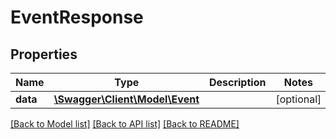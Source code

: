# EventResponse

## Properties
Name | Type | Description | Notes
------------ | ------------- | ------------- | -------------
**data** | [**\Swagger\Client\Model\Event**](Event.md) |  | [optional] 

[[Back to Model list]](../README.md#documentation-for-models) [[Back to API list]](../README.md#documentation-for-api-endpoints) [[Back to README]](../README.md)


